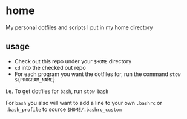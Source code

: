# home

My personal dotfiles and scripts I put in my home directory

## usage

* Check out this repo under your `$HOME` directory
* `cd` into the checked out repo
* For each program you want the dotfiles for, run the command `stow ${PROGRAM_NAME}`

i.e. To get dotfiles for `bash`, run `stow bash`

For `bash` you also will want to add a line to your own `.bashrc` or `.bash_profile` to source `$HOME/.bashrc_custom`
